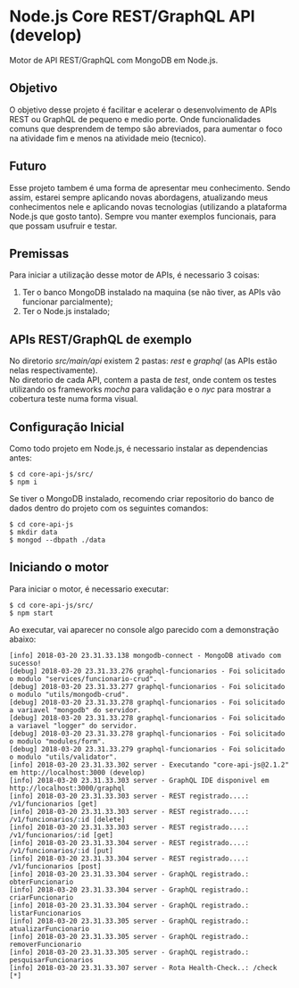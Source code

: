 # Node.js Core REST/GraphQL API (develop)

Motor de API REST/GraphQL com MongoDB em Node.js.

## Objetivo  

O objetivo desse projeto é facilitar e acelerar o desenvolvimento de APIs REST ou GraphQL de pequeno e medio porte.
Onde funcionalidades comuns que desprendem de tempo são abreviados, para aumentar o foco na atividade fim e menos na atividade meio (tecnico).

## Futuro

Esse projeto tambem é uma forma de apresentar meu conhecimento. Sendo assim, estarei sempre aplicando novas abordagens, atualizando meus conhecimentos nele e aplicando novas tecnologias (utilizando a plataforma Node.js que gosto tanto). Sempre vou manter exemplos funcionais, para que possam usufruir e testar.

## Premissas

Para iniciar a utilização desse motor de APIs, é necessario 3 coisas:   
1. Ter o banco MongoDB instalado na maquina (se não tiver, as APIs vão funcionar parcialmente);
2. Ter o Node.js instalado;

## APIs REST/GraphQL de exemplo

No diretorio *src/main/api* existem 2 pastas: *rest* e *graphql* (as APIs estão nelas respectivamente).  
No diretorio de cada API, contem a pasta de *test*, onde contem os testes utilizando os frameworks *mocha* para validação e o *nyc* para mostrar a cobertura teste numa forma visual.

## Configuração Inicial

Como todo projeto em Node.js, é necessario instalar as dependencias antes:
```console
$ cd core-api-js/src/
$ npm i
```
Se tiver o MongoDB instalado, recomendo criar repositorio do banco de dados dentro do projeto com os seguintes comandos:
```console
$ cd core-api-js
$ mkdir data
$ mongod --dbpath ./data
```

## Iniciando o motor

Para iniciar o motor, é necessario executar:
```console
$ cd core-api-js/src/
$ npm start
```
Ao executar, vai aparecer no console algo parecido com a demonstração abaixo:
```console
[info] 2018-03-20 23.31.33.138 mongodb-connect - MongoDB ativado com sucesso!
[debug] 2018-03-20 23.31.33.276 graphql-funcionarios - Foi solicitado o modulo "services/funcionario-crud".
[debug] 2018-03-20 23.31.33.277 graphql-funcionarios - Foi solicitado o modulo "utils/mongodb-crud".
[debug] 2018-03-20 23.31.33.278 graphql-funcionarios - Foi solicitado a variavel "mongodb" do servidor.
[debug] 2018-03-20 23.31.33.278 graphql-funcionarios - Foi solicitado a variavel "logger" do servidor.
[debug] 2018-03-20 23.31.33.278 graphql-funcionarios - Foi solicitado o modulo "modules/form".
[debug] 2018-03-20 23.31.33.279 graphql-funcionarios - Foi solicitado o modulo "utils/validator".
[info] 2018-03-20 23.31.33.302 server - Executando "core-api-js@2.1.2" em http://localhost:3000 (develop)
[info] 2018-03-20 23.31.33.303 server - GraphQL IDE disponivel em http://localhost:3000/graphql
[info] 2018-03-20 23.31.33.303 server - REST registrado....: /v1/funcionarios [get]
[info] 2018-03-20 23.31.33.303 server - REST registrado....: /v1/funcionarios/:id [delete]
[info] 2018-03-20 23.31.33.303 server - REST registrado....: /v1/funcionarios/:id [get]
[info] 2018-03-20 23.31.33.304 server - REST registrado....: /v1/funcionarios/:id [put]
[info] 2018-03-20 23.31.33.304 server - REST registrado....: /v1/funcionarios [post]
[info] 2018-03-20 23.31.33.304 server - GraphQL registrado.: obterFuncionario
[info] 2018-03-20 23.31.33.304 server - GraphQL registrado.: criarFuncionario
[info] 2018-03-20 23.31.33.304 server - GraphQL registrado.: listarFuncionarios
[info] 2018-03-20 23.31.33.305 server - GraphQL registrado.: atualizarFuncionario
[info] 2018-03-20 23.31.33.305 server - GraphQL registrado.: removerFuncionario
[info] 2018-03-20 23.31.33.305 server - GraphQL registrado.: pesquisarFuncionarios
[info] 2018-03-20 23.31.33.307 server - Rota Health-Check..: /check [*]
```
